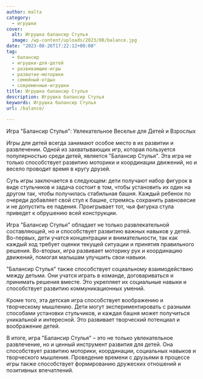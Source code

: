 ```yaml
---
author: malta
category:
  - игрушки
cover:
  alt: Игрушка балансир Стулья
  image: /wp-content/uploads/2023/08/balance.jpg
date: "2023-08-26T17:22:12+00:00"
tag:
  - балансир
  - игрушки-для-детей
  - развивающие-игры
  - развитие-моторики
  - семейный-отдых
  - современные-игрушки
title: Игрушка балансир Стулья
description: Игрушка балансир Стулья
keywords: Игрушка балансир Стулья
url: /balance/

---
```

Игра "Балансир Стулья": Увлекательное Веселье для Детей и Взрослых

Игры для детей всегда занимают особое место в их развитии и развлечении. Одной из захватывающих игр, которая пользуется популярностью среди детей, является "Балансир Стулья". Эта игра не только способствует развитию моторики и координации движений, но и весело проводит время в кругу друзей.

Суть игры заключается в следующем: дети получают набор фигурок в виде стульчиков и задача состоит в том, чтобы установить их один на другом так, чтобы получилась стабильная башня. Каждый ребенок по очереди добавляет свой стул к башне, стремясь сохранить равновесие и не допустить ее падения. Проигрывает тот, чья фигурка стула приведет к обрушению всей конструкции.

Игра "Балансир Стулья" обладает не только развлекательной составляющей, но и способствует развитию важных навыков у детей. Во-первых, дети учатся концентрации и внимательности, так как каждый ход требует оценки текущей ситуации и принятия правильного решения. Во-вторых, игра развивает моторику рук и координацию движений, помогая малышам улучшить свои навыки.

"Балансир Стулья" также способствует социальному взаимодействию между детьми. Они учатся играть в команде, договариваться и принимать решения вместе. Это укрепляет их социальные навыки и способствует развитию коммуникационных умений.

Кроме того, эта детская игра способствует воображению и творческому мышлению. Дети могут экспериментировать с разными способами установки стульчиков, и каждая башня может получиться уникальной и интересной. Это развивает творческий потенциал и воображение детей.

В итоге, игра "Балансир Стулья" – это не только увлекательное развлечение, но и ценный инструмент развития для детей. Она способствует развитию моторики, координации, социальных навыков и творческого мышления. Проведение времени с друзьями в процессе игры также способствует формированию дружеских отношений и позитивных впечатлений.
